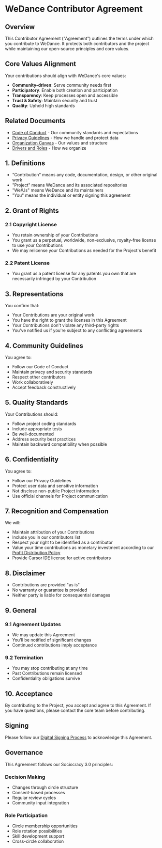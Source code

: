 # WeDance Contributor Agreement

## Overview

This Contributor Agreement ("Agreement") outlines the terms under which you contribute to WeDance. It protects both contributors and the project while maintaining our open-source principles and core values.

## Core Values Alignment

Your contributions should align with WeDance's core values:

- **Community-driven**: Serve community needs first
- **Participatory**: Enable both creation and participation
- **Transparency**: Keep processes open and accessible
- **Trust & Safety**: Maintain security and trust
- **Quality**: Uphold high standards

## Related Documents

- [Code of Conduct](./code-of-conduct.md) - Our community standards and expectations
- [Privacy Guidelines](./privacy-guidelines.md) - How we handle and protect data
- [Organization Canvas](/docs/content/20.business/2.organization-canvas.md) - Our values and structure
- [Drivers and Roles](/docs/content/20.business/5.drivers-and-roles.md) - How we organize

## 1. Definitions

- "Contribution" means any code, documentation, design, or other original work
- "Project" means WeDance and its associated repositories
- "We/Us" means WeDance and its maintainers
- "You" means the individual or entity signing this agreement

## 2. Grant of Rights

### 2.1 Copyright License

- You retain ownership of your Contributions
- You grant us a perpetual, worldwide, non-exclusive, royalty-free license to use your Contributions
- We may relicense your Contributions as needed for the Project's benefit

### 2.2 Patent License

- You grant us a patent license for any patents you own that are necessarily infringed by your Contribution

## 3. Representations

You confirm that:

- Your Contributions are your original work
- You have the right to grant the licenses in this Agreement
- Your Contributions don't violate any third-party rights
- You've notified us if you're subject to any conflicting agreements

## 4. Community Guidelines

You agree to:

- Follow our Code of Conduct
- Maintain privacy and security standards
- Respect other contributors
- Work collaboratively
- Accept feedback constructively

## 5. Quality Standards

Your Contributions should:

- Follow project coding standards
- Include appropriate tests
- Be well-documented
- Address security best practices
- Maintain backward compatibility when possible

## 6. Confidentiality

You agree to:

- Follow our Privacy Guidelines
- Protect user data and sensitive information
- Not disclose non-public Project information
- Use official channels for Project communication

## 7. Recognition and Compensation

We will:

- Maintain attribution of your Contributions
- Include you in our contributors list
- Respect your right to be identified as a contributor
- Value your time contributions as monetary investment according to our [Profit Distribution Policy](/docs/content/30.governance/decisions/003-profit-distribution.md)
- Provide Cursor IDE license for active contributors

## 8. Disclaimer

- Contributions are provided "as is"
- No warranty or guarantee is provided
- Neither party is liable for consequential damages

## 9. General

### 9.1 Agreement Updates

- We may update this Agreement
- You'll be notified of significant changes
- Continued contributions imply acceptance

### 9.2 Termination

- You may stop contributing at any time
- Past Contributions remain licensed
- Confidentiality obligations survive

## 10. Acceptance

By contributing to the Project, you accept and agree to this Agreement. If you have questions, please contact the core team before contributing.

## Signing

Please follow our [Digital Signing Process](./signing-process.md) to acknowledge this Agreement.

## Governance

This Agreement follows our Sociocracy 3.0 principles:

### Decision Making

- Changes through circle structure
- Consent-based processes
- Regular review cycles
- Community input integration

### Role Participation

- Circle membership opportunities
- Role rotation possibilities
- Skill development support
- Cross-circle collaboration
